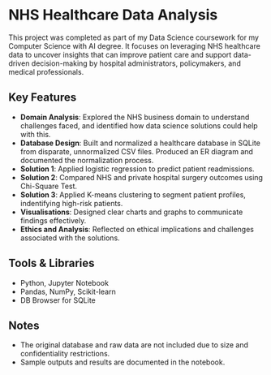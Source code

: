 # NHS Healthcare Data Analysis

This project was completed as part of my Data Science coursework for my Computer Science with AI degree. It focuses on leveraging NHS healthcare data 
to uncover insights that can improve patient care and support data-driven decision-making by hospital administrators, policymakers, and medical professionals.

## Key Features

- **Domain Analysis**: Explored the NHS business domain to understand challenges faced, and identified how data science solutions could help with this.  
- **Database Design**: Built and normalized a healthcare database in SQLite from disparate, unnormalized CSV files. Produced an ER diagram and documented the normalization process.  
- **Solution 1**: Applied logistic regression to predict patient readmissions.  
- **Solution 2**: Compared NHS and private hospital surgery outcomes using Chi-Square Test.  
- **Solution 3**: Applied K-means clustering to segment patient profiles, indentifying high-risk patients.
- **Visualisations**: Designed clear charts and graphs to communicate findings effectively. 
- **Ethics and Analysis**: Reflected on ethical implications and challenges associated with the solutions.   

## Tools & Libraries
- Python, Jupyter Notebook  
- Pandas, NumPy, Scikit-learn  
- DB Browser for SQLite  

## Notes
- The original database and raw data are not included due to size and confidentiality restrictions.  
- Sample outputs and results are documented in the notebook.
